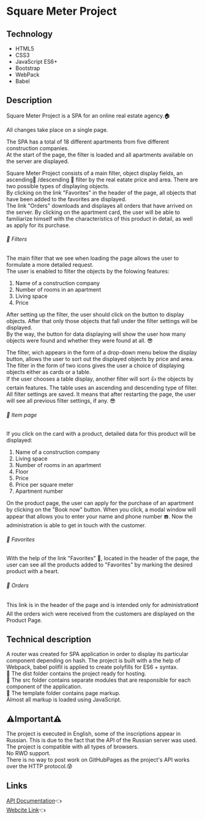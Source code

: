 # Square Meter Project

## Technology
- HTML5
- CSS3
- JavaScript ES6+
- Bootstrap
- WebPack
- Babel

## Description
Square Meter Project is a SPA for an online real estate agency.:house:    

All changes take place on a single page.


The SPA has a total of 18 different apartments from five different construction companies.  
At the start of the page, the filter is loaded and all apartments available on the server are displayed.


Square Meter Project consists of a main filter, object display fields, an ascending:small_red_triangle: /descending :small_red_triangle_down: filter by the real eatate price and area. There are two possible types of displaying objects.    
By clicking on the link "Favorites" in the header of the page, all objects that have been added to the favorites are displayed.  
The link "Orders" downloads and displayes all orders that have arrived on the server.
By clicking on the apartment card, the user will be able to familiarize himself with the characteristics of this product in detail, as well as apply for its purchase.

###### :large_blue_diamond: Filters
The main filter that we see when loading the page allows the user to formulate a more detailed request.  
The user is enabled to filter the objects by the folowing features:
  1. Name of a construction company
  2. Number of rooms in an apartment
  3. Living space
  4. Price
  
  
After setting up the filter, the user should click on the button to display objects. After that only those objects that fall under the filter settings will be displayed.  
By the way, the button for data displaying will show the user how many objects were found and whether they were found at all. :sunglasses:

The filter, wich appears in the form of a drop-down menu below the display button, allows the user to sort out the displayed objects by price and area.    
The filter in the form of two icons gives the user a choice of displaying objects either as cards or a table.   
If the user chooses a table display, another filter will sort :thumbsup: the objects by certain features. The table uses an ascending and descending type of filter.    
All filter settings are saved. It means that after restarting the page, the user will see all previous filter settings, if any. :sunglasses:

###### :large_blue_diamond: Item page
If you click on the card with a product, detailed data for this product will be displayed:
  1. Name of a construction company
  2. Living space
  3. Number of rooms in an apartment
  4. Floor
  5. Price
  6. Price per square meter
  7. Apartment number  
  
  
On the product page, the user can apply for the purchase of an apartment by clicking on the "Book now" button. When you click, a modal window will appear that allows you to enter your name and phone number :phone:. Now the administration is able to get in touch with the customer.  


###### :large_blue_diamond: Favorites
With the help of the link  "Favorites" :sparkling_heart:, located in the header of the page, the user can see all the products added to "Favorites" by marking the desired product with a heart.

###### :large_blue_diamond: Orders
This link is in the header of the page and is intended only for administration:exclamation: All the orders wich were received from the customers are displayed on the Product Page.  

## Technical description

A router was created for SPA application in order to display its particular component depending on hash. 
The project is built with a the help of Webpack, babel polifil is applied to create polyfills for ES6 + syntax.  
:file_folder: The dist folder contains the project ready for hosting.  
:file_folder: The src folder contains separate modules that are responsible for each component of the application.  
:file_folder: The template folder contains page markup.  
Almost all markup is loaded using JavaScript. 

## :warning:Important:warning:
The project is executed in English, some of the inscriptions appear in Russian. This is due to the fact that the API of the Russian server was used.    
The project is compatible with all types of browsers.  
No RWD support.  
There is no way to post work on GitHubPages as the project's API works over the HTTP protocol.:cold_sweat:

## Links

[API Documentation](http://jsproject.webcademy.ru/#items):point_left:  
[Webcite Link]():point_left:

